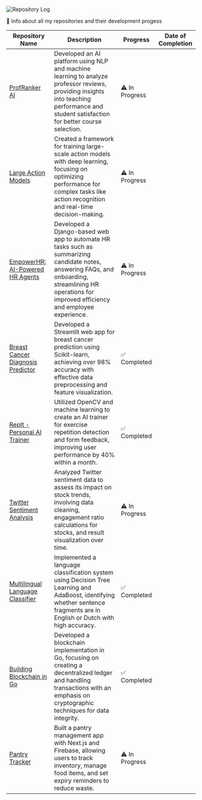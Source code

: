 ![Repository Log](https://i.imgur.com/4YZF8Y3.png)

📝 Info about all my repositories and their development progess

| Repository Name | Description | Progress | Date of Completion |
|-----------------|-------------|----------|-------------------|
| [ProfRanker AI](https://github.com/aneeshbukya/ProfRanker-AI) | Developed an AI platform using NLP and machine learning to analyze professor reviews, providing insights into teaching performance and student satisfaction for better course selection. | ⚠️ In Progress |
| [Large Action Models](https://github.com/aneeshbukya/Large-Action-Models) | Created a framework for training large-scale action models with deep learning, focusing on optimizing performance for complex tasks like action recognition and real-time decision-making. | ⚠️ In Progress |
| [EmpowerHR: AI-Powered HR Agents](https://github.com/aneeshbukya/EmpowerHR--AI-Powered-HR-Agents) | Developed a Django-based web app to automate HR tasks such as summarizing candidate notes, answering FAQs, and onboarding, streamlining HR operations for improved efficiency and employee experience. | ⚠️ In Progress |
| [Breast Cancer Diagnosis Predictor](https://github.com/aneeshbukya/Breast-Cancer-Diagnosis-Predictor) | Developed a Streamlit web app for breast cancer prediction using Scikit-learn, achieving over 98% accuracy with effective data preprocessing and feature visualization. | ✅ Completed |
| [RepIt - Personal AI Trainer](https://github.com/aneeshbukya/RepIt) | Utilized OpenCV and machine learning to create an AI trainer for exercise repetition detection and form feedback, improving user performance by 40% within a month. | ✅ Completed |
| [Twitter Sentiment Analysis](https://github.com/aneeshbukya/Twitter-Sentiment-Investing-Strategy) | Analyzed Twitter sentiment data to assess its impact on stock trends, involving data cleaning, engagement ratio calculations for stocks, and result visualization over time. | ⚠️ In Progress |
| [Multilingual Language Classifier](https://github.com/aneeshbukya/Multilingual-Language-Classifier) | Implemented a language classification system using Decision Tree Learning and AdaBoost, identifying whether sentence fragments are in English or Dutch with high accuracy. | ✅ Completed |
| [Building Blockchain in Go](https://github.com/aneeshbukya/Building-Blockchain-in-Go) | Developed a blockchain implementation in Go, focusing on creating a decentralized ledger and handling transactions with an emphasis on cryptographic techniques for data integrity. | ✅ Completed |
| [Pantry Tracker](https://github.com/aneeshbukya/Pantry-Tracker) | Built a pantry management app with Next.js and Firebase, allowing users to track inventory, manage food items, and set expiry reminders to reduce waste. | ⚠️ In Progress |

  
